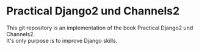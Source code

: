 # Practical Django2 und Channels2 
This git repository is an implementation of the book Practical Django2 und Channels2.  
It's only purpose is to improve Django skills.

